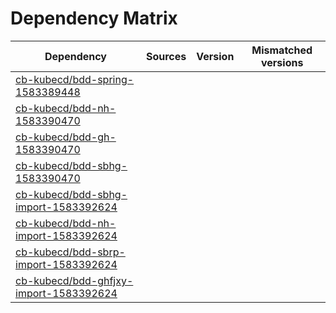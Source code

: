 # Dependency Matrix

Dependency | Sources | Version | Mismatched versions
---------- | ------- | ------- | -------------------
[cb-kubecd/bdd-spring-1583389448](https://github.com/cb-kubecd/bdd-spring-1583389448.git) |  | []() | 
[cb-kubecd/bdd-nh-1583390470](https://github.com/cb-kubecd/bdd-nh-1583390470.git) |  | []() | 
[cb-kubecd/bdd-gh-1583390470](https://github.com/cb-kubecd/bdd-gh-1583390470.git) |  | []() | 
[cb-kubecd/bdd-sbhg-1583390470](https://github.com/cb-kubecd/bdd-sbhg-1583390470.git) |  | []() | 
[cb-kubecd/bdd-sbhg-import-1583392624](https://github.com/cb-kubecd/bdd-sbhg-import-1583392624.git) |  | []() | 
[cb-kubecd/bdd-nh-import-1583392624](https://github.com/cb-kubecd/bdd-nh-import-1583392624.git) |  | []() | 
[cb-kubecd/bdd-sbrp-import-1583392624](https://github.com/cb-kubecd/bdd-sbrp-import-1583392624.git) |  | []() | 
[cb-kubecd/bdd-ghfjxy-import-1583392624](https://github.com/cb-kubecd/bdd-ghfjxy-import-1583392624.git) |  | []() | 
